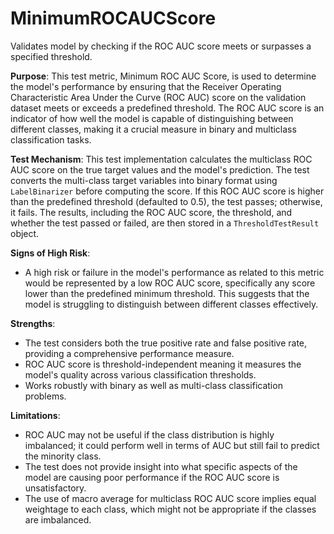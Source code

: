 # MinimumROCAUCScore

Validates model by checking if the ROC AUC score meets or surpasses a specified threshold.

**Purpose**:
This test metric, Minimum ROC AUC Score, is used to determine the model's performance by ensuring that the Receiver
Operating Characteristic Area Under the Curve (ROC AUC) score on the validation dataset meets or exceeds a
predefined threshold. The ROC AUC score is an indicator of how well the model is capable of distinguishing between
different classes, making it a crucial measure in binary and multiclass classification tasks.

**Test Mechanism**:
This test implementation calculates the multiclass ROC AUC score on the true target values and the model's
prediction. The test converts the multi-class target variables into binary format using `LabelBinarizer` before
computing the score. If this ROC AUC score is higher than the predefined threshold (defaulted to 0.5), the test
passes; otherwise, it fails. The results, including the ROC AUC score, the threshold, and whether the test passed
or failed, are then stored in a `ThresholdTestResult` object.

**Signs of High Risk**:
- A high risk or failure in the model's performance as related to this metric would be represented by a low ROC AUC
score, specifically any score lower than the predefined minimum threshold. This suggests that the model is
struggling to distinguish between different classes effectively.

**Strengths**:
- The test considers both the true positive rate and false positive rate, providing a comprehensive performance
measure.
- ROC AUC score is threshold-independent meaning it measures the model's quality across various classification
thresholds.
- Works robustly with binary as well as multi-class classification problems.

**Limitations**:
- ROC AUC may not be useful if the class distribution is highly imbalanced; it could perform well in terms of AUC
but still fail to predict the minority class.
- The test does not provide insight into what specific aspects of the model are causing poor performance if the ROC
AUC score is unsatisfactory.
- The use of macro average for multiclass ROC AUC score implies equal weightage to each class, which might not be
appropriate if the classes are imbalanced.